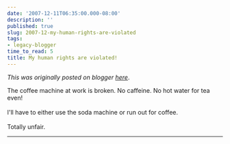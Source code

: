 ```yaml
---
date: '2007-12-11T06:35:00.000-08:00'
description: ''
published: true
slug: 2007-12-my-human-rights-are-violated
tags:
- legacy-blogger
time_to_read: 5
title: My human rights are violated!
---
```


*This was originally posted on blogger [here](https://pydanny.blogspot.com/2007/12/my-human-rights-are-violated.html)*.

The coffee machine at work is broken.  No caffeine.  No hot water for tea even!<br /><br />I'll have to either use the soda machine or run out for coffee.<br /><br />Totally unfair.

---

